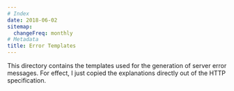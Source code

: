 ```yaml
---
# Index
date: 2018-06-02
sitemap:
  changeFreq: monthly
# Metadata
title: Error Templates
---
```


This directory contains the templates used for the generation of server error messages.
For effect, I just copied the explanations directly out of the HTTP specification.

